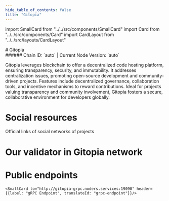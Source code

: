 ```yaml
---
hide_table_of_contents: false
title: "Gitopia"
---
```


import SmallCard from "../../src/components/SmallCard"
import Card from "../../src/components/Card"
import CardLayout from "../../src/layouts/CardLayout"

<div class="h1-with-icon icon-gitopia">
# Gitopia
</div>
###### Chain ID: `auto` | Current Node Version: `auto`


Gitopia leverages blockchain to offer a decentralized code hosting platform, ensuring transparency, security, and immutability. It addresses centralization issues, promoting open-source development and community-driven projects. Features include decentralized governance, collaboration tools, and incentive mechanisms to reward contributions. Ideal for projects valuing transparency and community involvement, Gitopia fosters a secure, collaborative environment for developers globally.

# Social resources
Official links of social networks of projects

<CardLayout autoFitEnabled={false}>
    <SmallCard to="https://gitopia.com/" header={{label: "Website", translateId: "social-telegram"}} iconPath="img/website-icon.svg"/>
    <SmallCard to="https://github.com/gitopia" header={{label: "GitHub", translateId: "social-telegram"}} iconPath="img/github-icon.svg"/>
    <SmallCard to="https://discord.com/invite/aqsKW3hUHD" header={{label: "Discord", translateId: "social-telegram"}} iconPath="img/discord-icon.svg"/>
    <SmallCard to="https://twitter.com/gitopiaDAO" header={{label: "X", translateId: "social-telegram"}} iconPath="img/x-icon.svg"/>
    <SmallCard to="https://t.me/Gitopia" header={{label: "Telegram", translateId: "social-telegram"}} iconPath="img/telegram-icon.svg"/>
</CardLayout>

# Our validator in Gitopia network

<CardLayout autoFitEnabled={true}>
    <Card
        to="https://ping.pub/gitopia/staking/gitopiavaloper1fpwhn7tevwz657rg00mc7zcf9eq4tg0a703dw8"
        header={{
            label: "[NODERS]TEAM",
            translateId: "development-setup",
        }}
        body={{
            label: "Trusted blockchain validator",
        }}
        iconPath="img/kotlin-icon.svg"
    />
</CardLayout>

# Public endpoints 

<CardLayout autoFitEnabled={true}>
    <SmallCard to="https://gitopia-rpc.noders.services" header={{label: "RPC Endpoint", translateId: "rpc-endpoint"}}/>
    <SmallCard to="https://gitopia-api.noders.services" header={{label: "API Endpoint", translateId: "api-endpoint"}}/>
    
    <SmallCard to="http://gitopia-grpc.noders.services:19090" header={{label: "gRPC Endpoint", translateId: "grpc-endpoint"}}/>
</CardLayout>


